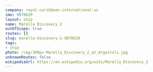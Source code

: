 ```yaml
---
company: royal-caribbean-international-us
imo: 9070620
layout: ship
name: Marella Discovery 2
outOfScope: true
routes: []
slug: marella-discovery-2-9070620
tags:
- ship
photo: /img/300px-Marella_Discovery_2_at_Argostoli.jpg
unknownRoutes: false
wikipediaUrl: https://en.wikipedia.org/wiki/Marella_Discovery_2
---
```

